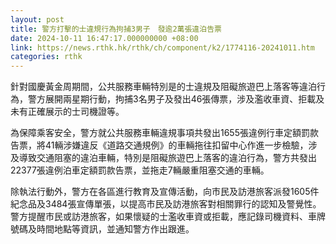 ```yaml
---
layout: post
title: 警方打擊的士違規行為拘捕3男子　發逾2萬張違泊告票
date: 2024-10-11 16:47:17.000000000 +08:00
link: https://news.rthk.hk/rthk/ch/component/k2/1774116-20241011.htm
categories: rthk
---
```


針對國慶黃金周期間，公共服務車輛特別是的士違規及阻礙旅遊巴上落客等違泊行為，警方展開兩星期行動，拘捕3名男子及發出46張傳票，涉及濫收車資、拒載及未有正確展示的士司機證等。

為保障乘客安全，警方就公共服務車輛違規事項共發出1655張違例行車定額罰款告票，將41輛涉嫌違反《道路交通規例》的車輛拖往扣留中心作進一步檢驗，涉及導致交通阻塞的違泊車輛，特別是阻礙旅遊巴上落客的違泊行為，警方共發出22377張違例泊車定額罰款告票，並拖走7輛嚴重阻塞交通的車輛。

除執法行動外，警方在各區進行教育及宣傳活動，向市民及訪港旅客派發1605件紀念品及3484張宣傳單張，以提高市民及訪港旅客對相關罪行的認知及警覺性。警方提醒市民或訪港旅客，如果懷疑的士濫收車資或拒載，應記錄司機資料、車牌號碼及時間地點等資訊，並通知警方作出跟進。
